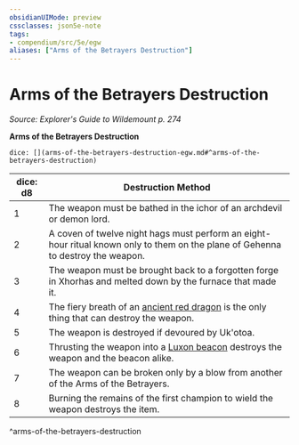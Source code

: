 ```yaml
---
obsidianUIMode: preview
cssclasses: json5e-note
tags:
- compendium/src/5e/egw
aliases: ["Arms of the Betrayers Destruction"]
---
```

# Arms of the Betrayers Destruction
*Source: Explorer's Guide to Wildemount p. 274* 

**Arms of the Betrayers Destruction**

`dice: [](arms-of-the-betrayers-destruction-egw.md#^arms-of-the-betrayers-destruction)`

| dice: d8 | Destruction Method |
|----------|--------------------|
| 1 | The weapon must be bathed in the ichor of an archdevil or demon lord. |
| 2 | A coven of twelve night hags must perform an eight-hour ritual known only to them on the plane of Gehenna to destroy the weapon. |
| 3 | The weapon must be brought back to a forgotten forge in Xhorhas and melted down by the furnace that made it. |
| 4 | The fiery breath of an [ancient red dragon](/Systems/5e/bestiary/dragon/ancient-red-dragon.md) is the only thing that can destroy the weapon. |
| 5 | The weapon is destroyed if devoured by Uk'otoa. |
| 6 | Thrusting the weapon into a [Luxon beacon](/Systems/5e/items/luxon-beacon-egw.md) destroys the weapon and the beacon alike. |
| 7 | The weapon can be broken only by a blow from another of the Arms of the Betrayers. |
| 8 | Burning the remains of the first champion to wield the weapon destroys the item. |
^arms-of-the-betrayers-destruction